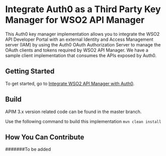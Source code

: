 # Integrate Auth0 as a Third Party Key Manager for WSO2 API Manager

This Auth0 key manager implementation allows you to integrate the WSO2 API Developer Portal with an external Identity and Access Management server (IAM)
by using the Auth0 OAuth Authorization Server to manage the OAuth clients and tokens required
by WSO2 API Manager. We have a sample client implementation that consumes the APIs exposed by Auth0.

## Getting Started

To get started, go to [Integrate WSO2 API Manager with Auth0](docs/config.md).

## Build

APIM 3.x version related code can be found in the master branch.

Use the following command to build this implementation
`mvn clean install`

## How You Can Contribute

#######To be added 



